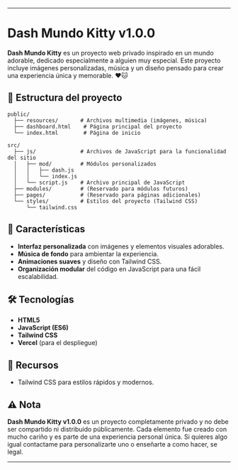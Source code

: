 
---

# Dash Mundo Kitty v1.0.0

**Dash Mundo Kitty** es un proyecto web privado inspirado en un mundo adorable, dedicado especialmente a alguien muy especial. Este proyecto incluye imágenes personalizadas, música y un diseño pensado para crear una experiencia única y memorable. ❤️🐱

## 📂 Estructura del proyecto

```
public/
  ├── resources/       # Archivos multimedia (imágenes, música)
  ├── dashboard.html    # Página principal del proyecto
  └── index.html        # Página de inicio

src/
  ├── js/              # Archivos de JavaScript para la funcionalidad del sitio
  │   ├── mod/         # Módulos personalizados
  │   │   ├── dash.js
  │   │   └── index.js
  │   └── script.js    # Archivo principal de JavaScript
  ├── modules/         # (Reservado para módulos futuros)
  ├── pages/           # (Reservado para páginas adicionales)
  └── styles/          # Estilos del proyecto (Tailwind CSS)
      └── tailwind.css
```

## 🚀 Características

- **Interfaz personalizada** con imágenes y elementos visuales adorables.
- **Música de fondo** para ambientar la experiencia.
- **Animaciones suaves** y diseño con Tailwind CSS.
- **Organización modular** del código en JavaScript para una fácil escalabilidad.

## 🛠️ Tecnologías

- **HTML5**
- **JavaScript (ES6)**
- **Tailwind CSS**
- **Vercel** (para el despliegue)

## 📸 Recursos

- Tailwind CSS para estilos rápidos y modernos.

## ⚠️ Nota

**Dash Mundo Kitty v1.0.0** es un proyecto completamente privado y no debe ser compartido ni distribuido públicamente. Cada elemento fue creado con mucho cariño y es parte de una experiencia personal única.
Si quieres algo igual contactame para personalizarte uno o enseñarte a como hacer, se legal.

---
